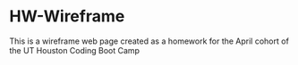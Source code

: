 # HW-Wireframe
This is a wireframe web page created as a homework for the April cohort of the UT Houston Coding Boot Camp
